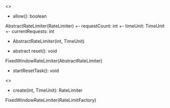 <<RateLimiter>>
+ allow(): boolean

AbstractRateLimiter(RateLimiter)
+- requestCount: int
+- timeUnit: TimeUnit
+- currentRequests: int
+ AbstractRateLimiter(int, TimeUnit)
- abstract reset(): void

FixedWindowRateLimiter(AbstractRateLimiter)
- startResetTask(): void

<<RateLimitFactory>>
+ create(int, TimeUnit): RateLimiter

FixedWindowRateLimiter(RateLimitFactory)


